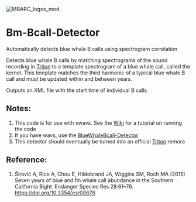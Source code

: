 ![MBARC_logos_mod](https://user-images.githubusercontent.com/54909460/178321398-1af754d7-38cb-4a7f-9c47-fdfeb6151b9b.jpg)

# Bm-Bcall-Detector        
Automatically detects blue whale B calls using spectrogram correlation

Detects blue whale B calls by matching spectrograms of the sound recording in [Triton](https://github.com/MarineBioAcousticsRC/Triton.git) to a template spectrogram of a blue whale call, called the kernel. This template matches the third harmonic of a typical blue whale B call and must be updated within and between years.

Outputs an XML file with the start time of individual B calls

## Notes:
1. This code is for use with xwavs. See the [Wiki](https://github.com/alrice12/Bm-Bcall-Detector/wiki) for a tutorial on running the code
2. If you have wavs, use the [BlueWhaleBcall-Detector](https://github.com/MarineBioAcousticsRC/Triton/tree/master/Remoras/BlueWhaleBcall-Detector)
3. This detector should eventually be turned into an official [Triton](https://github.com/MarineBioAcousticsRC/Triton.git) remora

## Reference:

1. Širović A, Rice A, Chou E, Hildebrand JA, Wiggins SM, Roch MA (2015) Seven years of blue and fin whale call abundance in the Southern California Bight. Endanger Species Res 28:61–76. https://doi.org/10.3354/esr00676
